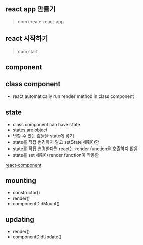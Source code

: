 ## react app 만들기
> npm create-react-app

## react 시작하기
> npm start

## component

## class component
- react automatically run render method in class component

## state
- class component can have state
- states are object
- 변할 수 있는 값들을 state에 넣기
- state를 직접 변경하지 말고 setState 해줘야함
- state를 직접 변경한다면 react는 render function을 호출하지 않음
- state를 set 해줘야 render function이 작동함

[react-component](https://reactjs.org/docs/react-component.html)
## mounting
- constructor()
- render()
- componentDidMount()

## updating
- render()
- componentDidUpdate()